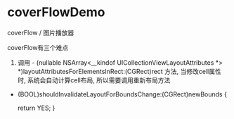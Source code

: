 # coverFlowDemo
coverFlow / 图片播放器


coverFlow有三个难点

1. 调用 - (nullable NSArray<__kindof UICollectionViewLayoutAttributes *> *)layoutAttributesForElementsInRect:(CGRect)rect 
方法, 当修改cell属性时, 系统会自动计算cell布局, 所以需要调用重新布局方法

- (BOOL)shouldInvalidateLayoutForBoundsChange:(CGRect)newBounds {
    
    return YES;
}
